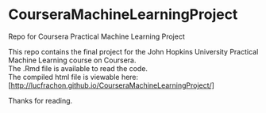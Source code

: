 # CourseraMachineLearningProject
Repo for Coursera Practical Machine Learning Project

This repo contains the final project for the John Hopkins University Practical Machine Learning course on Coursera.  
The .Rmd file is available to read the code.  
The compiled html file is viewable here: [http://lucfrachon.github.io/CourseraMachineLearningProject/]
  
Thanks for reading.
